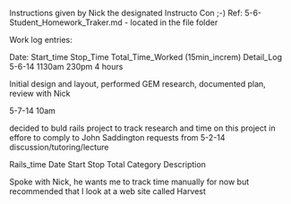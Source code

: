Instructions given by Nick the designated Instructo Con ;-)
Ref: 5-6-Student_Homework_Traker.md - located in the file folder

Work log entries:

Date: 	Start_time 	Stop_Time Total_Time_Worked (15min_increm)		Detail_Log
5-6-14	1130am			230pm			4 hours		

Initial design and layout, performed GEM research, documented plan, review with Nick

5-7-14 	10am	

decided to buld rails project to track research and time on this project in effore to 
comply to John Saddington requests from 5-2-14 discussion/tutoring/lecture

Rails_time
Date
Start
Stop
Total 
Category
Description

Spoke with Nick, he wants me to track time manually for now but recommended that I look at a web 
site called Harvest
